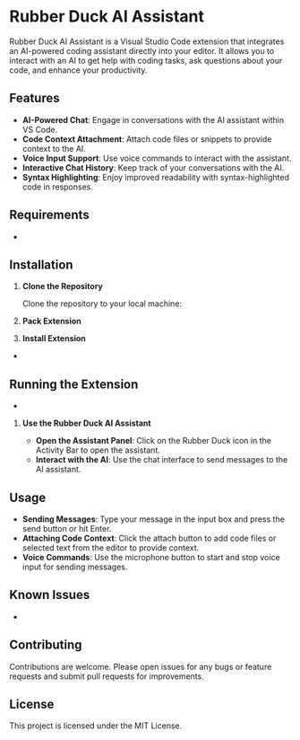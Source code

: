 # Rubber Duck AI Assistant

Rubber Duck AI Assistant is a Visual Studio Code extension that integrates an AI-powered coding assistant directly into your editor. It allows you to interact with an AI to get help with coding tasks, ask questions about your code, and enhance your productivity.

## Features

- **AI-Powered Chat**: Engage in conversations with the AI assistant within VS Code.
- **Code Context Attachment**: Attach code files or snippets to provide context to the AI.
- **Voice Input Support**: Use voice commands to interact with the assistant.
- **Interactive Chat History**: Keep track of your conversations with the AI.
- **Syntax Highlighting**: Enjoy improved readability with syntax-highlighted code in responses.

## Requirements

-

## Installation

1. **Clone the Repository**

    Clone the repository to your local machine:

2. **Pack Extension**

3. **Install Extension**

-

## Running the Extension

-

1. **Use the Rubber Duck AI Assistant**

    - **Open the Assistant Panel**: Click on the Rubber Duck icon in the Activity Bar to open the assistant.
    - **Interact with the AI**: Use the chat interface to send messages to the AI assistant.

## Usage

- **Sending Messages**: Type your message in the input box and press the send button or hit Enter.
- **Attaching Code Context**: Click the attach button to add code files or selected text from the editor to provide context.
- **Voice Commands**: Use the microphone button to start and stop voice input for sending messages.

## Known Issues

-

## Contributing

Contributions are welcome. Please open issues for any bugs or feature requests and submit pull requests for improvements.

## License

This project is licensed under the MIT License.
